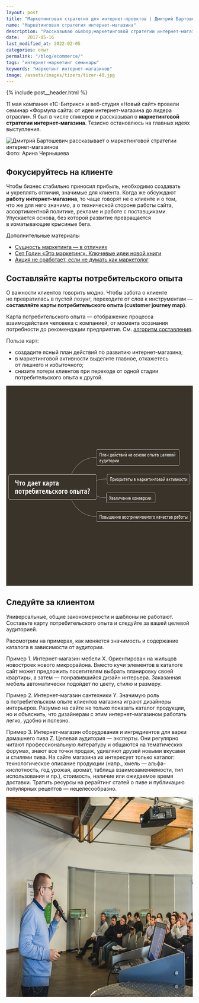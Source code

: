 ```yaml
---
layout: post
title: "Маркетинговая стратегия для интернет-проектов | Дмитрий Бартошевич"
name: "Маркетинговая стратегия интернет-магазина"
description: "Рассказываю о&nbsp;маркетинговой стратегии интернет-магазина: без чего развитие превратится в&nbsp;изматывающие крысиные бега."
date:   2017-05-16
last_modified_at: 2022-02-05
categories: опыт
permalink: "/blog/ecommerce/"
tags: "интернет-маркетинг семинары"
keywords: "маркетинг интернет-магазинов"
image: /assets/images/tizers/tizer-40.jpg
---
```


{% include post__header.html %}

<p>11&nbsp;мая компания «1С-Битрикс» и&nbsp;веб-студия «Новый сайт» провели семинар «Формула сайта: от&nbsp;идеи интернет-магазина до&nbsp;лидера отрасли». Я&nbsp;был в&nbsp;числе спикеров и&nbsp;рассказывал о&nbsp;<strong>маркетинговой стратегии интернет-магазина</strong>. Тезисно остановлюсь на&nbsp;главных идеях выступления.</p> 

<div itemprop="image" itemscope itemtype="http://schema.org/ImageObject">	
		<link itemprop="url" href="https://res.cloudinary.com/bartoshevich/image/upload/f_auto/v1615123529/site/seminar110517.jpg">
<img src="https://res.cloudinary.com/bartoshevich/image/upload/f_auto/v1615123529/site/seminar110517.jpg"  alt="Дмитрий Бартошевич рассказывает о маркетинговой стратегии интернет-магазинов"  class="image" width="720" height="540" itemprop="contentUrl">
<div class="figcaption">Фото: Арина Чернышева</div>
</div>


<section class="row-gap--m">
<h2 class="section__title h1 bold ">Фокусируйтесь на&nbsp;клиенте</h2>
<p>Чтобы бизнес стабильно приносил прибыль, необходимо создавать и&nbsp;укреплять отличия, значимые для клиента. Когда&nbsp;же обсуждают <b>работу интернет-магазина</b>, то&nbsp;чаще говорят не&nbsp;о&nbsp;клиенте и&nbsp;о&nbsp;том, что&nbsp;же для него значимо, а&nbsp;о&nbsp;технической стороне работы сайта, ассортиментной политике, рекламе и&nbsp;работе с&nbsp;поставщиками. Упускается основа, без которой развитие превращается в&nbsp;изматывающие крысиные бега.</p>



<p class="mb-m mt-m italic"> Дополнительные материалы</p>
<ul>
<li class="list-li">
  <a class="link" href="/blog/2-idei-po-razvitiyu-marketinga/#distinction">Сущность маркетинга&nbsp;&mdash; в&nbsp;отличиях</a>
</li>
<li class="list-li">
  <a href="/blog/seth-godin/" class="link"> Сет Годин «Это маркетинг». Ключевые идеи новой книги</a>
</li>
<li class="list-li">
  <a href="/blog/marketing-mind/" class="link"> Акция не&nbsp;сработает, если не&nbsp;думать как маркетолог</a>
</li>
</ul>
</section>


<section class="row-gap--m">
<h2 class="section__title h1 bold ">Составляйте карты потребительского опыта</h2>


<div class="with-side row-gap--m">
<p>О&nbsp;важности клиентов говорить модно. Чтобы забота о&nbsp;клиенте не&nbsp;превратилась в&nbsp;пустой лозунг, переходите от&nbsp;слов к&nbsp;инструментам&nbsp;— <strong>составляйте карты потребительского опыта (customer journey map)</strong>. </p>
<div class="side"><p>Карта потребительского опыта&nbsp;— отображение процесса взаимодействия человека с&nbsp;компанией, от&nbsp;момента осознания потребности до&nbsp;рекомендации предприятия. См. <a class="link" href="/blog/customer-journey-map/">алгоритм составления</a>.</p></div></div>


<p class="mb-m">Польза карт:</p>
<ul class="additive-spacing">
	<li class="list-li">
		создадите ясный план действий по&nbsp;развитию интернет-магазина;
	</li>
	<li class="list-li">
		в&nbsp;маркетинговой активности выделите главное, откажетесь от&nbsp;лишнего и&nbsp;избыточного;
	</li>
	<li class="list-li">
		снизите потери клиентов при переходе от&nbsp;одной стадии потребительского опыта к&nbsp;другой.
	</li>
</ul>

<div itemprop="image" itemscope itemtype="http://schema.org/ImageObject">	
		<link itemprop="url" href="/assets/images/blog/ecommerce/polza-cjm.jpg">
<picture>
               <source srcset="/assets/images/blog/ecommerce/polza-cjm.avif" type="image/avif">
			    <source srcset="/assets/images/blog/ecommerce/polza-cjm.webp" type="image/webp">
              <img class="image" loading="lazy" decoding="async" src="/assets/images/blog/ecommerce/polza-cjm.jpg" alt="Польза карты потребительского опыта: ясный план действий, приоритеты в маркетинговой активности, увеличение конверсии, повышение воспринимаемого качества работы." width="720" height="540" itemprop="contentUrl" />
    </picture>
</div>
</section>


<section class="row-gap--m">
<h2 class="section__title h1 bold ">Следуйте за&nbsp;клиентом </h2>
<p>Универсальные, общие закономерности и&nbsp;шаблоны не&nbsp;работают. Составьте карту потребительского опыта и&nbsp;следуйте за&nbsp;вашей целевой аудиторией. </p>
<p>Рассмотрим на&nbsp;примерах, как меняется значимость и&nbsp;содержание каталога в&nbsp;зависимости от&nbsp;аудитории.</p>
<p><span class="bold">Пример&nbsp;1.</span> Интернет-магазин мебели X. Ориентирован на&nbsp;жильцов новостроек нового микрорайона. Вместо кучи элементов в&nbsp;каталоге сайт может предложить посетителям выбрать планировку своей квартиры, а&nbsp;затем&nbsp;— понравившийся дизайн интерьера. Заказанная мебель автоматически подойдет по&nbsp;цвету, стилю и&nbsp;размеру.</p>
<p><span class="bold">Пример&nbsp;2.</span> Интернет-магазин сантехники Y. Значимую роль в&nbsp;потребительском опыте клиентов магазина играют дизайнеры интерьеров. Разумно на&nbsp;сайте не&nbsp;только показать каталог продукции, но&nbsp;и&nbsp;объяснить, что дизайнерам с&nbsp;этим интернет-магазином работать легко, удобно и&nbsp;полезно. </p>
<p><span class="bold">Пример&nbsp;3.</span> Интернет-магазин оборудования и&nbsp;ингредиентов для варки домашнего пива Z. Целевая аудитория&nbsp;— эксперты. Они регулярно читают профессиональную литературу и&nbsp;общаются на&nbsp;тематических форумах, знают все точки продаж, удивляют друзей новыми вкусами и&nbsp;стилями пива. На&nbsp;сайте магазина их&nbsp;интересует только каталог: технологическое описание продукции (напр., хмель&nbsp;— альфа-кислотность, год урожая, аромат, таблица взаимозаменяемости, тип использования и&nbsp;пр.), стоимость, наличие или ожидаемое время доставки. Тратить ресурсы на&nbsp;рерайтинг статей о&nbsp;пиве и&nbsp;публикацию популярных рецептов&nbsp;— нецелесообразно. </p>


<div itemprop="image" itemscope itemtype="http://schema.org/ImageObject">	
		<link itemprop="url" href="/assets/images/blog/ecommerce/seminar110517.jpg">
<picture>
               <source srcset="/assets/images/blog/ecommerce/seminar110517.avif" type="image/avif">
			    <source srcset="/assets/images/blog/ecommerce/seminar110517.webp" type="image/webp">
         <img class="image" loading="lazy" decoding="async" src="/assets/images/blog/ecommerce/seminar110517.jpg" alt="Дмитрий Бартошевич рассказывает об алгоритме составления карт потребительского опыта" width="720" height="540"  title="Фото: Арина Чернышева" itemprop="contentUrl"/>
    </picture>
</div>
</section>
